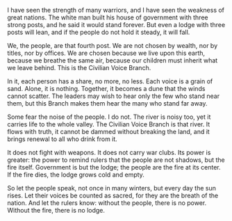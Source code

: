 I have seen the strength of many warriors, and I have seen the weakness of great nations. The white man built his house of government with three strong posts, and he said it would stand forever. But even a lodge with three posts will lean, and if the people do not hold it steady, it will fall.

We, the people, are that fourth post. We are not chosen by wealth, nor by titles, nor by offices. We are chosen because we live upon this earth, because we breathe the same air, because our children must inherit what we leave behind. This is the Civilian Voice Branch.

In it, each person has a share, no more, no less. Each voice is a grain of sand. Alone, it is nothing. Together, it becomes a dune that the winds cannot scatter. The leaders may wish to hear only the few who stand near them, but this Branch makes them hear the many who stand far away.

Some fear the noise of the people. I do not. The river is noisy too, yet it carries life to the whole valley. The Civilian Voice Branch is that river. It flows with truth, it cannot be dammed without breaking the land, and it brings renewal to all who drink from it.

It does not fight with weapons. It does not carry war clubs. Its power is greater: the power to remind rulers that the people are not shadows, but the fire itself. Government is but the lodge; the people are the fire at its center. If the fire dies, the lodge grows cold and empty.

So let the people speak, not once in many winters, but every day the sun rises. Let their voices be counted as sacred, for they are the breath of the nation. And let the rulers know: without the people, there is no power. Without the fire, there is no lodge.